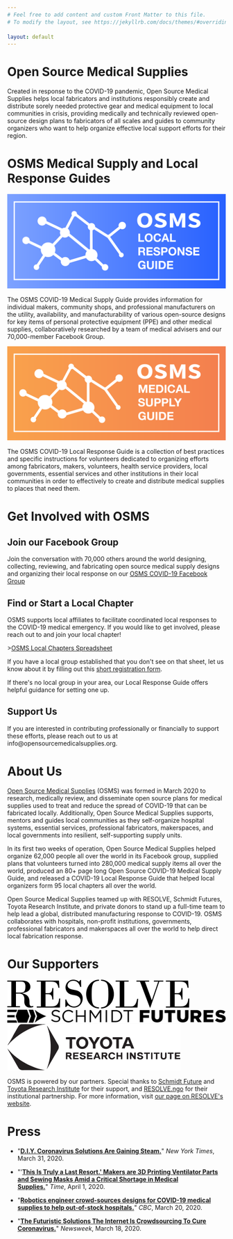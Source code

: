 ```yaml
---
# Feel free to add content and custom Front Matter to this file.
# To modify the layout, see https://jekyllrb.com/docs/themes/#overriding-theme-defaults

layout: default
---
```


<link href="https://stackpath.bootstrapcdn.com/bootstrap/4.4.1/css/bootstrap.min.css" rel="stylesheet" integrity="sha384-Vkoo8x4CGsO3+Hhxv8T/Q5PaXtkKtu6ug5TOeNV6gBiFeWPGFN9MuhOf23Q9Ifjh" crossorigin="anonymous">

<div class="container">

<h1>Open Source Medical Supplies</h1>
<p>Created in response to the COVID-19 pandemic, Open Source Medical Supplies helps local fabricators and institutions responsibly create and distribute sorely needed protective gear and medical equipment to local communities in crisis, providing medically and technically reviewed open-source design plans to fabricators of all scales and guides to community organizers who want to help organize effective local support efforts for their region.</p>

<h1>OSMS Medical Supply and Local Response Guides</h1>


<div class="row">
    <div class="col-md-6">
    <img src="/assets/img/osms-lrg-blue.png"/>
	<p>The OSMS COVID-19 Medical Supply Guide provides information for individual makers, community shops, and professional manufacturers on the utility, availability, and manufacturability of various open-source designs for key items of personal protective equipment (PPE) and other medical supplies, collaboratively researched by a team of medical advisers and our 70,000-member Facebook Group.</p>
    </div>
    <div class="col-md-6">
    <img src="/assets/img/osms-msg-orange.png"/>
    <p>The OSMS COVID-19 Local Response Guide is a collection of best practices and specific instructions for volunteers dedicated to organizing efforts among fabricators, makers, volunteers, health service providers, local governments, essential services and other institutions in their local communities in order to effectively to create and distribute medical supplies to places that need them.</p>
    </div>
</div>

<h1>Get Involved with OSMS</h1>
<h2>Join our Facebook Group</h2>
<p>Join the conversation with 70,000 others around the world designing, collecting, reviewing, and fabricating open source medical supply designs and organizing their local response on our <a href="https://www.facebook.com/groups/opensourcecovid19medicalsupplies/">OSMS COVID-19 Facebook Group</a></p>
<h2>Find or Start a Local Chapter</h2>
<p>OSMS supports local affiliates to facilitate coordinated local responses to the COVID-19 medical emergency. If you would like to get involved, please reach out to and join your local chapter!</p>
<p>><a href="ttps://docs.google.com/spreadsheets/d/1JH5uL3WW6PwvwFRe4wqXkheK0-jcGYqaPmb9J3Dr6Ac/edit?usp=sharing">OSMS Local Chapters Spreadsheet</a></p>
<p>If you have a local group established that you don't see on that sheet, let us know about it by filling out this <a href="https://docs.google.com/forms/d/1d48Xpmg3cQ9cjf1L7MObH0tqHyTf9PS3w7_AIVJT7Pg/edit">short registration form</a>.</p>
<p>If there's no local group in your area, our Local Response Guide offers helpful guidance for setting one up.</p>
<h2>Support Us</h2>
<p>If you are interested in contributing professionally or financially to support these efforts, please reach out to us at info@opensourcemedicalsupplies.org.</p>

<h1>About Us</h1>
<p><a href="https://opensourcemedicalsupplies.org/">Open Source Medical Supplies</a> (OSMS) was formed in March 2020 to research, medically review, and disseminate open source plans for medical supplies used to treat and reduce the spread of COVID-19 that can be fabricated locally. Additionally, Open Source Medical Supplies supports, mentors and guides local communities as they self-organize hospital systems, essential services, professional fabricators, makerspaces, and local governments into resilient, self-supporting supply units.</p>

<p>In its first two weeks of operation, Open Source Medical Supplies helped organize 62,000 people all over the world in its Facebook group, supplied plans that volunteers turned into 280,000 medical supply items all over the world, produced an 80+ page long Open Source COVID-19 Medical Supply Guide, and released a COVID-19 Local Response Guide that helped local organizers form 95 local chapters all over the world.</p>

<p>Open Source Medical Supplies teamed up with RESOLVE, Schmidt Futures, Toyota Research Institute, and private donors to stand up a full-time team to help lead a global, distributed manufacturing response to COVID-19. OSMS collaborates with hospitals, non-profit institutions, governments, professional fabricators and makerspaces all over the world to help direct local fabrication response.</p>

<h1>Our Supporters</h1>
<div class="sponsor-images">
    <img src="/assets/img/partners_resolve.svg"/>
    <img src="/assets/img/partners_schmidt.svg"/>
    <img src="/assets/img/partners_tri.svg"/>
</div>
<p>
OSMS is powered by our partners. Special thanks to <a href="https://schmidtfutures.com/">Schmidt Future</a> and <a href="https://www.tri.global/">Toyota Research Institute</a> for their support, and <a href="http://resolve.ngo">RESOLVE.ngo</a> for their institutional partnership. For more information, visit <a href="https://www.resolve.ngo/osms.htm">our page on RESOLVE's website</a>.</p>


<h1>Press</h1>
<p>
<ul id="97c4e344-15ea-470b-9535-a7dbbd171064" class="bulleted-list">
				<li>&quot;<a
						href="https://www.nytimes.com/2020/03/31/science/coronavirus-masks-equipment-crowdsource.html?smid=fb-nytimes&amp;smtyp=cur&amp;fbclid=IwAR3Ewi5b7aSykbmldrGcp_ppp5VNfuVkX2XU5dEsWIwFdqgnfzn1_r3q6c4"><strong>D.I.Y.
							Coronavirus Solutions Are Gaining Steam.</strong></a>&quot; <em>New York Times</em>, March
					31, 2020.</li>
			</ul>
			<ul id="3d6dbc6d-4809-43b2-8143-e33656e36668" class="bulleted-list">
				<li>&quot;&#x27;<a
						href="https://time.com/5811091/makers-3d-printing-coronavirus/?utm_source=facebook.com&amp;utm_medium=social&amp;utm_campaign=social-share-article&amp;utm_content=20200401&amp;fbclid=IwAR2j5RayRscZSgsvIZHkZxetjtiAwWz7Yd7ctSjNqWQn7dvddTRLP3IBm6Y"><strong>This
							Is Truly a Last Resort.&#x27; Makers are 3D Printing Ventilator Parts and Sewing Masks Amid
							a Critical Shortage in Medical Supplies.</strong></a>&quot; <em>Time</em>, April 1, 2020.
				</li>
			</ul>
			<ul id="e7469177-7220-41c8-83b2-d161063173cb" class="bulleted-list">
				<li>&quot;<a
						href="https://www.cbc.ca/radio/day6/futures-on-hold-3d-printed-medical-gear-rem-s-mike-mills-choir-choir-choir-the-story-of-purell-and-more-1.5502663/robotics-engineer-crowd-sources-designs-for-covid-19-medical-supplies-to-help-out-of-stock-hospitals-1.5502671"><strong>Robotics
							engineer crowd-sources designs for COVID-19 medical supplies to help out-of-stock
							hospitals.</strong></a>&quot; <em>CBC</em>, March 20, 2020.</li>
			</ul>
			<ul id="50b68cc9-de8f-4ae7-9ddd-96b331cf52cd" class="bulleted-list">
				<li>&quot;<a
						href="https://www.newsweek.com/crowdsourcing-solutions-coronavirus-covid-19-facebook-1493075?fbclid=IwAR0zFFUr2BaWnJ4AxtIAgoLxxZ3rUWiqcPmMmptB5up3Sv_lhaj8LFD3E8o"><strong>The
							Futuristic Solutions The Internet Is Crowdsourcing To Cure
							Coronavirus.</strong></a>&quot; <em>Newsweek</em>, March 18, 2020.</li>
			</ul>
</p>
</div>